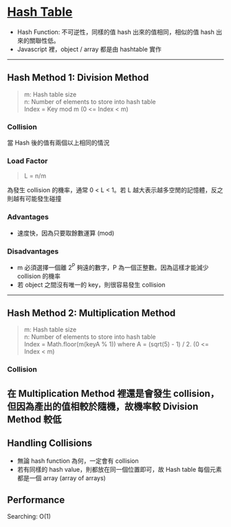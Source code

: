 [Hash Table](Code/HashTable.js)
===
* Hash Function: 不可逆性，同樣的值 hash 出來的值相同，相似的值 hash 出來的關聯性低。
* Javascript 裡，object / array 都是由 hashtable 實作
---
## Hash Method 1: Division Method
> m: Hash table size </br>
> n: Number of elements to store into hash table </br>
> Index = Key mod m (0 <= Index < m)

### Collision
當 Hash 後的值有兩個以上相同的情況

### Load Factor
> L = n/m </br>

為發生 collision 的機率，通常 0 < L < 1。若 L 越大表示越多空閒的記憶體，反之則越有可能發生碰撞

### Advantages
* 速度快，因為只要取餘數運算 (mod)

### Disadvantages
* m 必須選擇一個離 2<sup>P</sup> 夠遠的數字，P 為一個正整數。因為這樣才能減少 collision 的機率
* 若 object 之間沒有唯一的 key，則很容易發生 collision
---
## Hash Method 2: Multiplication Method
> m: Hash table size </br>
> n: Number of elements to store into hash table </br>
> Index = Math.floor(m(keyA % 1)) where A = (sqrt(5) - 1) / 2. (0 <= Index < m)

### Collision
在 Multiplication Method 裡還是會發生 collision，但因為產出的值相較於隨機，**故機率較 Division Method 較低**
---
## Handling Collisions
* 無論 hash function 為何，一定會有 collision
* 若有同樣的 hash value，則都放在同一個位置即可，故 Hash table 每個元素都是一個 array (array of arrays)

## Performance
Searching: O(1)
